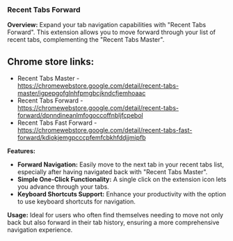 ### Recent Tabs Forward

**Overview:** Expand your tab navigation capabilities with "Recent Tabs Forward". This extension allows you to move forward through your list of recent tabs, complementing the "Recent Tabs Master".

## Chrome store links:
- Recent Tabs Master - https://chromewebstore.google.com/detail/recent-tabs-master/igpepgofglnhfpmgbcjkndcfjemhoaac
- Recent Tabs Forward - https://chromewebstore.google.com/detail/recent-tabs-forward/dpnndineanlmfogoccoffnbljfcpebol
- Recent Tabs Fast Forward - https://chromewebstore.google.com/detail/recent-tabs-fast-forward/kdiokjemgpcccpfemfcbkhfddjjmipfb

**Features:**
- **Forward Navigation:** Easily move to the next tab in your recent tabs list, especially after having navigated back with "Recent Tabs Master".
- **Simple One-Click Functionality:** A single click on the extension icon lets you advance through your tabs.
- **Keyboard Shortcuts Support:** Enhance your productivity with the option to use keyboard shortcuts for navigation.

**Usage:** Ideal for users who often find themselves needing to move not only back but also forward in their tab history, ensuring a more comprehensive navigation experience.
